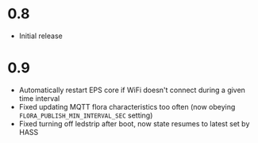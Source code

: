 0.8
===
- Initial release

0.9
===
- Automatically restart EPS core if WiFi doesn't connect during a given time interval
- Fixed updating MQTT flora characteristics too often (now obeying `FLORA_PUBLISH_MIN_INTERVAL_SEC` setting)
- Fixed turning off ledstrip after boot, now state resumes to latest set by HASS
